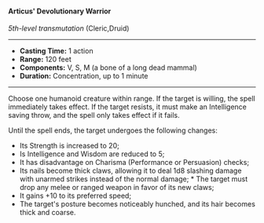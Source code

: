 #### Articus' Devolutionary Warrior
*5th-level transmutation* (Cleric,Druid)
___
- **Casting Time:** 1 action
- **Range:** 120 feet
- **Components:** V, S, M (a bone of a long dead mammal)
- **Duration:** Concentration, up to 1 minute
---
Choose one humanoid creature within range. If the target is willing, the spell immediately takes effect. If the target resists, it must make an Intelligence saving throw, and the spell only takes effect if it fails.

Until the spell ends, the target undergoes the following changes:

* Its Strength is increased to 20;
* Is Intelligence and Wisdom are reduced to 5;
* It has disadvantage on Charisma (Performance or Persuasion) checks;
* Its nails become thick claws, allowing it to deal 1d8 slashing damage with unarmed strikes instead of the normal damage; * The target must drop any melee or ranged weapon in favor of its new claws;
* It gains +10 to its preferred speed;
* The target's posture becomes noticeably hunched, and its hair becomes thick and coarse.
